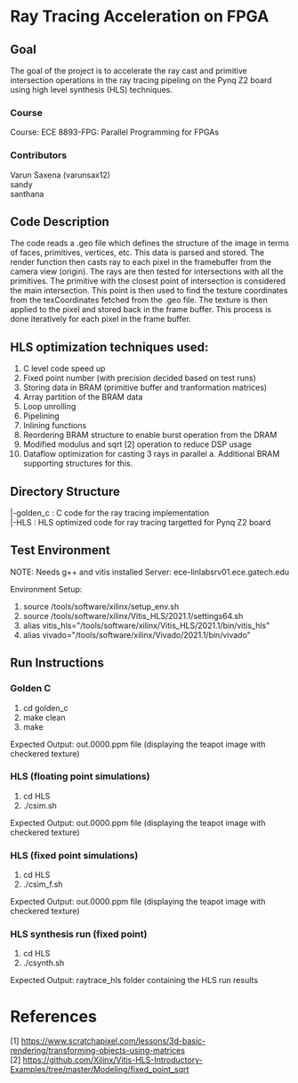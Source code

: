# Ray Tracing Acceleration on FPGA
## Goal
The goal of the project is to accelerate the ray cast and primitive intersection operations in the ray tracing pipeling on the Pynq Z2 board using high level synthesis (HLS) techniques.

### Course
Course: ECE 8893-FPG: Parallel Programming for FPGAs

### Contributors
Varun Saxena (varunsax12) </br>
sandy <add here> </br>
santhana <add here> </br>

## Code Description
The code reads a .geo file which defines the structure of the image in terms of faces, primitives, vertices, etc. This data is parsed and stored. The render function then casts ray to each pixel in the framebuffer from the camera view (origin). The rays are then tested for intersections with all the primitives. The primitive with the closest point of intersection is considered the main intersection. This point is then used to find the texture coordinates from the texCoordinates fetched from the .geo file. The texture is then applied to the pixel and stored back in the frame buffer. This process is done iteratively for each pixel in the frame buffer.

## HLS optimization techniques used:
1. C level code speed up
2. Fixed point number (with precision decided based on test runs)
3. Storing data in BRAM (primitive buffer and tranformation matrices)
4. Array partition of the BRAM data
5. Loop unrolling
6. Pipelining
7. Inlining functions
8. Reordering BRAM structure to enable burst operation from the DRAM
9. Modified modulus and sqrt [2] operation to reduce DSP usage
10. Dataflow optimization for casting 3 rays in parallel
    a. Additional BRAM supporting structures for this.

## Directory Structure

|-golden_c : C code for the ray tracing implementation </br>
|-HLS      : HLS optimized code for ray tracing targetted for Pynq Z2 board

## Test Environment
NOTE: Needs g++ and vitis installed
Server: ece-linlabsrv01.ece.gatech.edu

Environment Setup:
1. source /tools/software/xilinx/setup_env.sh
2. source /tools/software/xilinx/Vitis_HLS/2021.1/settings64.sh
3. alias vitis_hls="/tools/software/xilinx/Vitis_HLS/2021.1/bin/vitis_hls"
4. alias vivado="/tools/software/xilinx/Vivado/2021.1/bin/vivado"

## Run Instructions

### Golden C
1. cd golden_c
2. make clean
3. make

Expected Output: out.0000.ppm file (displaying the teapot image with checkered texture)

### HLS (floating point simulations)
1. cd HLS
2. ./csim.sh

Expected Output: out.0000.ppm file (displaying the teapot image with checkered texture)

### HLS (fixed point simulations)
1. cd HLS
2. ./csim_f.sh

Expected Output: out.0000.ppm file (displaying the teapot image with checkered texture)

### HLS synthesis run (fixed point)
1. cd HLS
2. ./csynth.sh

Expected Output: raytrace_hls folder containing the HLS run results


# References
[1] https://www.scratchapixel.com/lessons/3d-basic-rendering/transforming-objects-using-matrices </br>
[2] https://github.com/Xilinx/Vitis-HLS-Introductory-Examples/tree/master/Modeling/fixed_point_sqrt